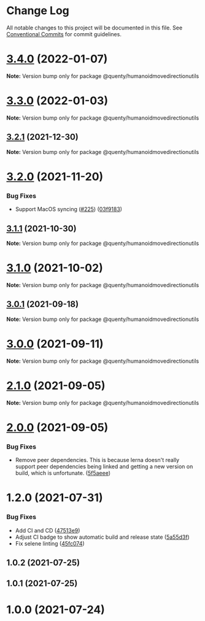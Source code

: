# Change Log

All notable changes to this project will be documented in this file.
See [Conventional Commits](https://conventionalcommits.org) for commit guidelines.

# [3.4.0](https://github.com/Quenty/NevermoreEngine/compare/@quenty/humanoidmovedirectionutils@3.3.0...@quenty/humanoidmovedirectionutils@3.4.0) (2022-01-07)

**Note:** Version bump only for package @quenty/humanoidmovedirectionutils





# [3.3.0](https://github.com/Quenty/NevermoreEngine/compare/@quenty/humanoidmovedirectionutils@3.2.1...@quenty/humanoidmovedirectionutils@3.3.0) (2022-01-03)

**Note:** Version bump only for package @quenty/humanoidmovedirectionutils





## [3.2.1](https://github.com/Quenty/NevermoreEngine/compare/@quenty/humanoidmovedirectionutils@3.2.0...@quenty/humanoidmovedirectionutils@3.2.1) (2021-12-30)

**Note:** Version bump only for package @quenty/humanoidmovedirectionutils





# [3.2.0](https://github.com/Quenty/NevermoreEngine/compare/@quenty/humanoidmovedirectionutils@3.1.1...@quenty/humanoidmovedirectionutils@3.2.0) (2021-11-20)


### Bug Fixes

* Support MacOS syncing ([#225](https://github.com/Quenty/NevermoreEngine/issues/225)) ([03f9183](https://github.com/Quenty/NevermoreEngine/commit/03f918392c6a5bdd33f8a17c38de371d1e06c67a))





## [3.1.1](https://github.com/Quenty/NevermoreEngine/compare/@quenty/humanoidmovedirectionutils@3.1.0...@quenty/humanoidmovedirectionutils@3.1.1) (2021-10-30)

**Note:** Version bump only for package @quenty/humanoidmovedirectionutils





# [3.1.0](https://github.com/Quenty/NevermoreEngine/compare/@quenty/humanoidmovedirectionutils@3.0.1...@quenty/humanoidmovedirectionutils@3.1.0) (2021-10-02)

**Note:** Version bump only for package @quenty/humanoidmovedirectionutils





## [3.0.1](https://github.com/Quenty/NevermoreEngine/compare/@quenty/humanoidmovedirectionutils@3.0.0...@quenty/humanoidmovedirectionutils@3.0.1) (2021-09-18)

**Note:** Version bump only for package @quenty/humanoidmovedirectionutils





# [3.0.0](https://github.com/Quenty/NevermoreEngine/compare/@quenty/humanoidmovedirectionutils@2.1.0...@quenty/humanoidmovedirectionutils@3.0.0) (2021-09-11)

**Note:** Version bump only for package @quenty/humanoidmovedirectionutils





# [2.1.0](https://github.com/Quenty/NevermoreEngine/compare/@quenty/humanoidmovedirectionutils@2.0.0...@quenty/humanoidmovedirectionutils@2.1.0) (2021-09-05)

**Note:** Version bump only for package @quenty/humanoidmovedirectionutils





# [2.0.0](https://github.com/Quenty/NevermoreEngine/compare/@quenty/humanoidmovedirectionutils@1.2.0...@quenty/humanoidmovedirectionutils@2.0.0) (2021-09-05)


### Bug Fixes

* Remove peer dependencies. This is because lerna doesn't really support peer dependencies being linked and getting a new version on build, which is unfortunate. ([5f5aeee](https://github.com/Quenty/NevermoreEngine/commit/5f5aeeea8de9975435309e53679f0ef7064f9dd0))





# 1.2.0 (2021-07-31)


### Bug Fixes

* Add CI and CD ([47513e9](https://github.com/Quenty/NevermoreEngine/commit/47513e9b568162707534af132396dd8756947dd3))
* Adjust CI badge to show automatic build and release state ([5a55d3f](https://github.com/Quenty/NevermoreEngine/commit/5a55d3f19bf8d66a760d67da9b56ed47fab74656))
* Fix selene linting ([45fc074](https://github.com/Quenty/NevermoreEngine/commit/45fc07489ee59127ac6582689f19a0e87c1e5b5a))



## 1.0.2 (2021-07-25)



## 1.0.1 (2021-07-25)



# 1.0.0 (2021-07-24)
